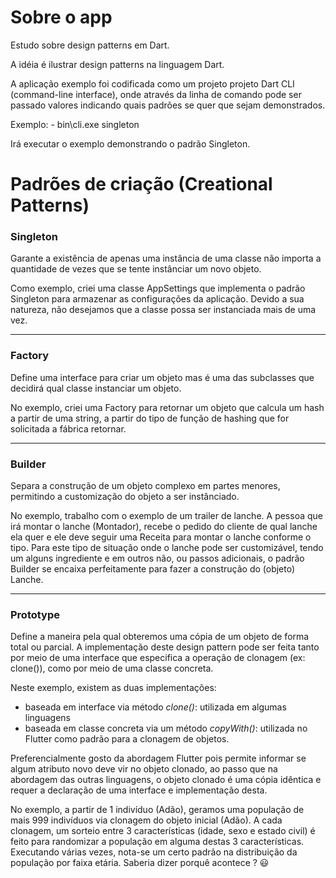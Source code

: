 Sobre o app
====================

Estudo sobre design patterns em Dart.

A idéia é ilustrar design patterns na linguagem Dart.

A aplicação exemplo foi codificada como um projeto projeto Dart CLI (command-line interface), onde
através da linha de comando pode ser passado valores indicando quais padrões se quer que sejam
demonstrados.

Exemplo:
    - bin\cli.exe singleton

Irá executar o exemplo demonstrando o padrão Singleton.


Padrões de criação (Creational Patterns)
========================================
### **Singleton**
Garante a existência de apenas uma instância de uma classe não importa a quantidade de vezes que se tente instânciar um novo objeto.

Como exemplo, criei uma classe AppSettings que implementa o padrão Singleton para armazenar as configurações da aplicação. Devido a sua natureza, não desejamos que a classe possa ser instanciada mais de uma vez.

---
### **Factory**

Define uma interface para criar um objeto mas é uma das subclasses que decidirá qual classe instanciar um objeto.

No exemplo, criei uma Factory para retornar um objeto que calcula um hash a partir de uma string, a partir do tipo de função de hashing que for solicitada a fábrica retornar.

---
### **Builder**

Separa a construção de um objeto complexo em partes menores, permitindo a customização do objeto a ser instânciado.

No exemplo, trabalho com o exemplo de um trailer de lanche.
A pessoa que irá montar o lanche (Montador), recebe o pedido do cliente de qual lanche ela quer e ele deve seguir uma Receita para montar o lanche conforme o tipo.
Para este tipo de situação onde o lanche pode ser customizável, tendo um alguns ingrediente e em outros não, ou passos adicionais, o padrão Builder se encaixa perfeitamente para fazer a construção do (objeto) Lanche.

---

### **Prototype**

Define a maneira pela qual obteremos uma cópia de um objeto de forma total ou parcial.
A implementação deste design pattern pode ser feita tanto por meio de uma interface que especifica a operação de clonagem (ex: clone()), como por meio de uma classe concreta.

Neste exemplo, existem as duas implementações:
- baseada em interface via método *clone()*: utilizada em algumas linguagens
- baseada em classe concreta via um método *copyWith()*: utilizada no Flutter como padrão para a clonagem de objetos.

Preferencialmente gosto da abordagem Flutter pois permite informar se algum atributo novo deve vir no objeto clonado, ao passo que na abordagem das outras linguagens, o objeto clonado é uma cópia idêntica e requer a declaração de uma interface e implementação desta.

No exemplo, a partir de 1 indivíduo (Adão), geramos uma população de mais 999 indivíduos via clonagem do objeto inicial (Adão).
A cada clonagem, um sorteio entre 3 características (idade, sexo e estado civil) é feito para randomizar a população em alguma destas 3 características.
Executando várias vezes, nota-se um certo padrão na distribuição da população por faixa etária. Saberia dizer porquê acontece ? :smiley:
